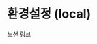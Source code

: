 # 환경설정 (local)
[노션 링크](https://choizerowater.notion.site/local-648da4a196dc4203b3ed98e4e1ec49f9?pvs=4)
